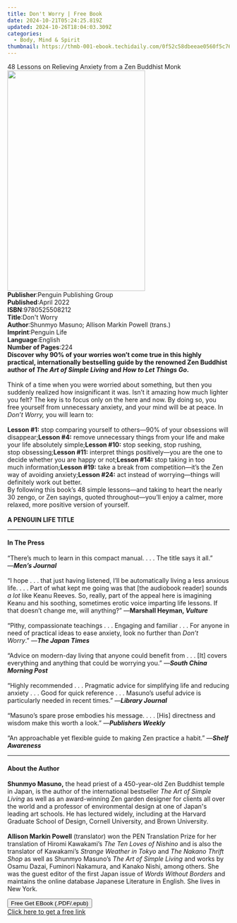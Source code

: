 ```yaml
---
title: Don't Worry | Free Book
date: 2024-10-21T05:24:25.819Z
updated: 2024-10-26T18:04:03.309Z
categories:
  - Body, Mind & Spirit
thumbnail: https://thmb-001-ebook.techidaily.com/0f52c58dbeeae0560f5c76a1dbec0f9ea0d97726dd1fd1e58a6401c77331efb4.jpg
---
```

<main id="book-container">
  <div class="flex flex-col">
    <div class="book-brief flex-1 py-6 px-4 sm:p-6 md:py-10 md:px-8">
      <!-- brief-->
      <div class="book-brief-main">
        48 Lessons on Relieving Anxiety from a Zen Buddhist Monk
      </div>
    </div>
    <div
      class="book-meta-info flex-1 grid gap-4 col-start-1 col-end-3 row-start-1 sm:mb-6 sm:grid-cols-4 lg:gap-6 lg:col-start-2 lg:row-end-6 lg:row-span-6 lg:mb-0"
    >
      <div
        class="book-meta-info-left place-content-center mt-4 p-4 text-sm leading-6 col-start-2 col-span-2 dark:text-slate-400"
      >
        <img
          class="w-full h-500 object-cover rounded-lg sm:h-255 sm:col-span-2 lg:col-span-full"
          src="https://img-001-ebook.techidaily.com/2f8ab7a7a2423ae9ce7ee651eabfc2bcfdaee978113ceedaca899a17b559bf79.jpg"
          alt=""
          width="312"
          height="500"
        />
      </div>
      <div
        class="book-meta-info-right mt-2 col-start-1 row-start-2 col-span-3 self-center"
      >
        <!-- meta data  -->
        <div class="flex flex-col px-4 md:px-8">
          <div class="flex-1">
            <strong>Publisher</strong>:<span class="px-2"
              >Penguin Publishing Group</span
            >
          </div>
          <div class="flex-1">
            <strong>Published</strong>:<span class="px-2">April 2022</span>
          </div>
          <div class="flex-1">
            <strong>ISBN</strong>:<span class="px-2">9780525508212</span>
          </div>
          <div class="flex-1">
            <strong>Title</strong>:<span class="px-2">Don&#39;t Worry</span>
          </div>
          <div class="flex-1">
            <strong>Author</strong>:<span class="px-2"
              >Shunmyo Masuno; Allison Markin Powell (trans.)</span
            >
          </div>
          <div class="flex-1">
            <strong>Imprint</strong>:<span class="px-2">Penguin Life</span>
          </div>
          <div class="flex-1">
            <strong>Language</strong>:<span class="px-2">English</span>
          </div>
          <div class="flex-1">
            <strong>Number of Pages</strong>:<span class="px-2">224</span>
          </div>
        </div>
      </div>
    </div>
    <div class="book-description flex-1 py-6 px-4 sm:p-6 md:py-10 md:px-8">
      <div class="book-description-main">
        <div accordion-content="" id="description">
          <b
            >Discover why 90% of your worries won’t come true in this highly
            practical, internationally bestselling guide&nbsp;by the renowned
            Zen Buddhist author of <i>The Art of Simple Living </i>and<i>
              How to Let Things Go</i
            >.</b
          ><br /><br />Think of a time when you were worried about something,
          but then you suddenly realized how insignificant it was. Isn’t it
          amazing how much lighter you felt? The key is to focus only on the
          here and now. By doing so, you free yourself from unnecessary anxiety,
          and your mind will be at peace. In <i>Don’t Worry,</i> you will learn
          to:<br /><br /><b>Lesson #1:</b>
          stop&nbsp;comparing&nbsp;yourself&nbsp;to others—90% of
          your&nbsp;obsessions will disappear;<b>Lesson #4:</b> remove
          unnecessary things from your life and make your life absolutely
          simple;<b>Lesson #10:</b> stop&nbsp;seeking, stop&nbsp;rushing,
          stop&nbsp;obsessing;<b>Lesson #11:</b> interpret things positively—you
          are the one to decide whether you are happy or not;<b>Lesson #14:</b>
          stop taking in too much&nbsp;information;<b>Lesson #19:</b> take a
          break from&nbsp;competition—it’s the Zen way of avoiding anxiety;<b
            >Lesson #24:</b
          >
          act&nbsp;instead of worrying—things&nbsp;will definitely&nbsp;work
          out&nbsp;better.<br />By following this book’s 48 simple lessons—and
          taking to heart the nearly 30 zengo, or Zen sayings, quoted
          throughout—you’ll enjoy a calmer, more relaxed, more positive version
          of yourself.<br /><br /><b>A PENGUIN LIFE TITLE</b>
        </div>
        <div class="accordion-fader"></div>
      </div>
    </div>
    <div class="book-excerpts flex-1 py-6 px-4 sm:p-6 md:py-10 md:px-8">
      <!-- excerpts-->
      <div class="book-excerpts-main">
        <hr />
        <h4 class="placeholder placeholder-heading">
          <span>In The Press</span>
        </h4>
        <p>
          “There’s much to learn in this compact manual. . . . The title says it
          all.” ―<b><i>Men’s Journal</i></b
          ><br /><br />“I hope . . . that just having listened, I’ll be
          automatically living a less anxious life. . . . Part of what kept me
          going was that [the audiobook reader] sounds <i>a lot</i> like Keanu
          Reeves. So, really, part of the appeal here is imagining Keanu and his
          soothing, sometimes erotic voice imparting life lessons. If that
          doesn’t change me, will anything?” —<b
            >Marshall Heyman, <i>Vulture</i></b
          ><br /><br />“Pithy, compassionate teachings . . . Engaging and
          familiar . . .&nbsp;For anyone in need of practical ideas to ease
          anxiety, look no further than <i>Don’t Worry</i>.”&nbsp;―<i
            ><b>The Japan Times</b></i
          ><br /><br />“Advice on modern-day living that anyone could benefit
          from . . . [It] covers everything and anything that could be worrying
          you.” ―<b><i>South China Morning Post</i></b
          ><br /><br />“Highly recommended . . . Pragmatic advice for
          simplifying life and reducing anxiety . . . Good for quick reference .
          . . Masuno’s useful advice is particularly needed in recent times.”
          ―<b><i>Library Journal</i></b
          ><br /><br />“Masuno’s spare prose embodies his message. . . . [His]
          directness and wisdom make this worth a look.” ―<i
            ><b>Publishers Weekly</b></i
          ><br /><br />“An approachable yet flexible guide to making Zen
          practice a habit.” ―<b><i>Shelf Awareness</i></b>
        </p>
      </div>
    </div>
    <div class="book-about-author flex-1 py-6 px-4 sm:p-6 md:py-10 md:px-8">
      <!-- about author-->
      <div class="book-main-author-main">
        <hr />
        <h4 class="placeholder placeholder-heading">
          <span>About the Author</span>
        </h4>
        <p>
          <b>Shunmyo Masuno,</b> the head priest of a 450-year-old Zen Buddhist
          temple in Japan, is the author of the international bestseller
          <i>The Art of Simple Living </i>as well as an&nbsp;award-winning Zen
          garden designer for clients all over the world and a professor of
          environmental design at one of Japan's leading art schools. He has
          lectured widely, including at the Harvard Graduate School of Design,
          Cornell University, and Brown University.<br />&nbsp;<br /><b
            >Allison Markin Powell</b
          >
          (translator) won the PEN Translation Prize for her translation of
          Hiromi Kawakami’s <i>The Ten Loves of Nishino</i> and is also&nbsp;the
          translator of Kawakami’s <i>Strange Weather in Tokyo</i> and
          <i>The Nakano Thrift Shop</i> as well as Shunmyo Masuno’s
          <i>The Art of Simple Living </i>and works by Osamu Dazai, Fuminori
          Nakamura, and Kanako Nishi, among others. She was the guest editor of
          the first Japan issue of <i>Words Without Borders</i> and maintains
          the online database Japanese Literature in English. She lives in New
          York.
        </p>
      </div>
    </div>
    <div class="book-free-get flex-1 py-6 px-4 sm:p-6 md:py-10 md:px-8">
      <button
        id="btn-free-get"
        class="bg-blue-500 hover:bg-blue-700 text-white font-bold py-2 px-4 rounded"
      >
        Free Get EBook (.PDF/.epub)
      </button>
      <div id="countdown-display" class="px-2 text-lg mt-2"></div>
      <a
        id="free-link"
        class="hidden bg-blue-500 hover:bg-blue-700 text-white font-bold py-2 px-4 rounded"
        href="https://www.ebooks.com/en-us/book/210332743/don-t-worry/shunmyo-masuno/"
        target="_blank"
        >Click here to get a free link</a
      >
    </div>
    <script>
      let countdownTime = 0;
      let countdownInterval = null;
      document
        .getElementById('btn-free-get')
        .addEventListener('click', startCountdown);
      function startCountdown() {
        countdownTime = new Date().getTime() + 60000 * 3;
        countdownInterval = setInterval(updateCountdown, 1000);
        document.getElementById('btn-free-get').disabled = true;
        document
          .getElementById('btn-free-get')
          .classList.add('bg-gray-500', 'cursor-not-allowed');
      }
      function updateCountdown() {
        let currentTime = new Date().getTime();
        let timeLeft = countdownTime - currentTime;
        let secondsLeft = Math.floor(timeLeft / 1000);
        document.getElementById('countdown-display').innerHTML =
          `Remaining time: ${secondsLeft} seconds.`;
        if (secondsLeft <= 0) {
          clearInterval(countdownInterval);
          document.getElementById('btn-free-get').classList.add('hidden');
          document.getElementById('free-link').classList.remove('hidden');
          document.getElementById('countdown-display').innerHTML = '';
        }
      }
    </script>
  </div>
</main>

<ins class="adsbygoogle"
      style="display:block"
      data-ad-client="ca-pub-7571918770474297"
      data-ad-slot="8358498916"
      data-ad-format="auto"
      data-full-width-responsive="true"></ins>
    